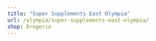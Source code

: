 ```yaml
---
title: "Super Supplements East Olympia"
url: /olympia/super-supplements-east-olympia/
shop: Drogerie
---
```

